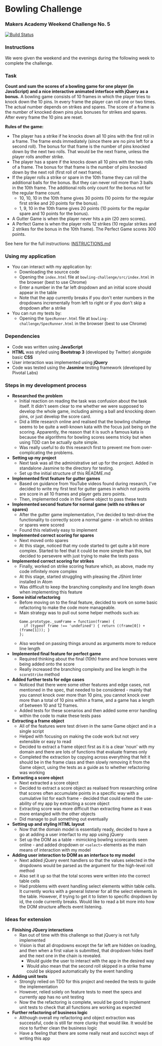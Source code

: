 # Bowling Challenge
### Makers Academy Weekend Challenge No. 5

[![Build Status](https://travis-ci.org/KatHicks/bowling-challenge.svg?branch=master)](https://travis-ci.org/KatHicks/bowling-challenge)

### Instructions

We were given the weekend and the evenings during the following week to complete the challenge.

### Task

**Count and sum the scores of a bowling game for one player (in JavaScript) and a nice interactive animated interface with jQuery as a bonus.** A bowling game consists of 10 frames in which the player tries to knock down the 10 pins. In every frame the player can roll one or two times. The actual number depends on strikes and spares. The score of a frame is the number of knocked down pins plus bonuses for strikes and spares. After every frame the 10 pins are reset.

**Rules of the game:**
* The player has a strike if he knocks down all 10 pins with the first roll in a frame. The frame ends immediately (since there are no pins left for a second roll). The bonus for that frame is the number of pins knocked down by the next two rolls. That would be the next frame, unless the player rolls another strike.
* The player has a spare if the knocks down all 10 pins with the two rolls of a frame. The bonus for that frame is the number of pins knocked down by the next roll (first roll of next frame).
* If the player rolls a strike or spare in the 10th frame they can roll the additional balls for the bonus. But they can never roll more than 3 balls in the 10th frame. The additional rolls only count for the bonus not for the regular frame count.
  * 10, 10, 10 in the 10th frame gives 30 points (10 points for the regular first strike and 20 points for the bonus).
  * 1, 9, 10 in the 10th frame gives 20 points (10 points for the regular spare and 10 points for the bonus).
* A Gutter Game is when the player never hits a pin (20 zero scores).
* A Perfect Game is when the player rolls 12 strikes (10 regular strikes and 2 strikes for the bonus in the 10th frame). The Perfect Game scores 300 points.

See here for the full instructions: [INSTRUCTIONS.md](bowling-challenge/INSTRUCTIONS.md)

### Using my application

* You can interact with my application by:
  * Downloading the source code
  * Opening the `index.html` file at `bowling-challenge/src/index.html` in the browser (best to use Chrome)
  * Enter a number in the far left dropdown and an initial score should appear in the table
  * Note that the app currently breaks if you don't enter numbers in the dropdowns incrementally from left to right or if you don't skip a dropdown after a strike
* You can run my tests by:
  * Opening the `SpecRunner.html` file at `bowling-challenge/SpecRunner.html` in the browser (best to use Chrome)

### Dependencies

* Code was written using **JavaScript**
* **HTML** was styled using **Bootstrap 3** (developed by Twitter) alongside basic **CSS**
* User interaction was implemented using **jQuery**
* Code was tested using the **Jasmine** testing framework (developed by Pivotal Labs)

### Steps in my development process

* **Researched the problem**
  * Initial reaction on reading the task was confusion about the task itself. It didn't seem clear to me whether we were supposed to develop the whole game, including aiming a ball and knocking down pins, or just develop the score card.
  * Did a little research online and realised that the bowling challenge seems to be quite a well-known kata with the focus just being on the scoring. Apparently, the reason that it is such a famous kata is because the algorithms for bowling scores seems tricky but when using TDD can be actually quite simple.
  * Was really useful to do this research first to prevent me from over-complicating the problems.
* **Setting up my project**
  * Next task was all the administrative set up for the project. Added in standalone Jasmine to the directory for testing.
  * Set up the initial structure of this README.md
* **Implemented first feature for gutter games**
  * Based on guidance from YouTube videos found during research, I've decided to write my first test for gutter games in which not points are score in all 10 frames and player gets zero points.
  * Then, implemented code in the Game object to pass these tests
* **Implemented second feature for normal game (with no strikes or spares)**
  * After the gutter game implementation, I've decided to test-drive the functionality to correctly score a normal game - in which no strikes or spares were scored
  * Found this relatively easy to implement
* **Implemented correct scoring for spares**
  * Next moved onto spares
  * At this stage, noticed that my code started to get quite a bit more complex. Started to feel that it could be more simple than this, but decided to persevere with just trying to make the tests pass
* **Implemented correct scoring for strikes**
  * Finally, worked on strike scoring feature which, as above, made my code infinitely more complex
  * At this stage, started struggling with pleasing the JShint linter installed in Atom
  * Was difficult to keep the branching complexity and line length down when implementing this feature
* **Some initial refactoring**
  * Before moving on to the final feature, decided to work on some basic refactoring to make the code more manageable.
  * Main strategy was to pull out some helper methods such as:
      ```
      Game.prototype._sumFrame = function(frame) {
        if (typeof frame !== 'undefined') { return ((frame[0]) + (frame[1])); }
      };
      ```
  * Also worked on passing things around as arguments more to reduce line length
* **Implemented final feature for perfect game**
  * Required thinking about the final (10th) frame and how bonuses were being added onto the score
  * Really increased the branching complexity and line length in the `scoreStrike` method
* **Added further tests for edge cases**
  * Noticed that there were some other features and edge cases, not mentioned in the spec, that needed to be considered - mainly that you cannot knock over more than 10 pins, you cannot knock over more than a total of 10 pins within a frame, and a game has a length of between 10 and 12 frames.
  * Added tests for these scenarios and then added some error handling within the code to make these tests pass
* **Extracting a frame object**
  * All of the features were test driven in the same Game object and in a single script
  * Helped with focusing on making the code work but not very extensible or easy to read
  * Decided to extract a frame object first as it is a clear 'noun' with my domain and there are lots of functions that evaluate frames only
  * Completed the extraction by copying across everything that felt it should be in the frame class and then slowly removing it from the Game object, using the tests as a guide as to whether refactoring was working
* **Extracting a score object**
  * Next extracted a score object
  * Decided to extract a score object as realised from researching online that scores often accumulate points in a specific way with a cumulative list for each frame - decided that could extend the use-ability of my app by extracting a score object
  * Extracting score was more difficult than extracting frame as it was more entangled with the other objects
  * Did manage to pull something out eventually
* **Setting up and styling HTML layout**
  * Now that the domain model is essentially ready, decided to have a go at adding a user interfact to my app using jQuery
  * Set up the DOM as a table - mimicking bowling scorecards seen online - and added dropdown or `<select>` elements as the main means of interaction with my model
* **Adding user interaction to DOM as an interface to my model**
  * Next added jQuery event handlers so that the values selected in the dropdowns would be parsed as the argument for the high-level roll method
  * Also set it up so that the total scores were written into the correct table cells
  * Had problems with event handling select elements within table cells. It currently works with a general listener for all the select elements in the table. However, if trying to get it to listen to specific dropdown by id, the code currently breaks. Would like to read a bit more into how the DOM structure affects event listening.

### Ideas for extension

* **Finishing JQuery interactions**
  * Ran out of time with this challenge so that jQuery is not fully implemented
  * Vision is that all dropdowns except the far left are hidden on loading, and then when a first value is submitted, that dropdown hides itself and the next one in the chain is revealed.
    * Would guide the user to interact with the app in the desired way
    * Would also mean that the second roll skipped in a strike frame could be skipped automatically by the event handling
* **Adding unit tests**
  * Strongly relied on TDD for this project and needed the tests to guide the implementation
  * However, relied solely on feature tests to meet the specs and currently app has no unit testing
  * Now the the refactoring is complete, would be good to implement unit tests to check that all functions are working as expected
* **Further refactoring of business logic**
  * Although overall my refactoring and object extraction was successful, code is still far more clunky that would like. It would be nice to further clean the business logic
  * Have a feeling that there are some really neat and succinct ways of writing this app
